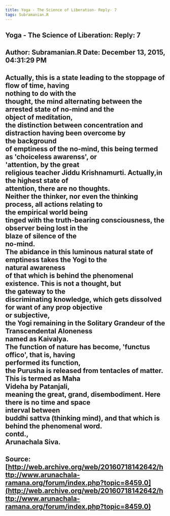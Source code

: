 ```yaml
--- 
title: Yoga - The Science of Liberation- Reply- 7   
tags: Subramanian.R  
---  
```

##  Yoga - The Science of Liberation: Reply: 7  
Author: Subramanian.R       Date: December 13, 2015, 04:31:29 PM  
---  
Actually, this is a state leading to the stoppage of flow of time, having  
nothing to do with the   
thought, the mind alternating between the arrested state of no-mind and the  
object of meditation,   
the distinction between concentration and distraction having been overcome by  
the background   
of emptiness of the no-mind, this being termed as 'choiceless awarenss', or  
'attention, by the great   
religious teacher Jiddu Krishnamurti. Actually,in the highest state of  
attention, there are no thoughts.   
Neither the thinker, nor even the thinking process, all actions relating to  
the empirical world being   
tinged with the truth-bearing consciousness, the observer being lost in the  
blaze of silence of the   
no-mind.   
The abidance in this luminous natural state of emptiness takes the Yogi to the  
natural awareness   
of that which is behind the phenomenal existence. This is not a thought, but  
the gateway to the   
discriminating knowledge, which gets dissolved for want of any prop objective  
or subjective,   
the Yogi remaining in the Solitary Grandeur of the Transcendental Aloneness  
named as Kaivalya.   
The function of nature has become, 'functus offico', that is, having  
performed its function,   
the Purusha is released from tentacles of matter. This is termed as Maha  
Videha by Patanjali,   
meaning the great, grand, disembodiment. Here there is no time and space  
interval between   
buddhi sattva (thinking mind), and that which is behind the phenomenal word.   
contd.,   
Arunachala Siva.
 ---  
Source:[http://web.archive.org/web/20160718142642/http://www.arunachala-ramana.org/forum/index.php?topic=8459.0](http://web.archive.org/web/20160718142642/http://www.arunachala-ramana.org/forum/index.php?topic=8459.0)   
---  

